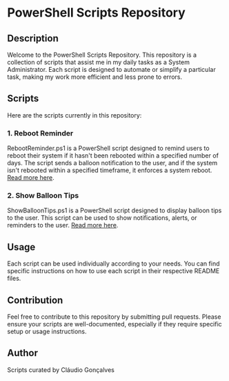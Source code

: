 # PowerShell Scripts Repository
## Description
Welcome to the PowerShell Scripts Repository. This repository is a collection of scripts that assist me in my daily tasks as a System Administrator. Each script is designed to automate or simplify a particular task, making my work more efficient and less prone to errors.
## Scripts
Here are the scripts currently in this repository:
### 1. Reboot Reminder
RebootReminder.ps1 is a PowerShell script designed to remind users to reboot their system if it hasn't been rebooted within a specified number of days. The script sends a balloon notification to the user, and if the system isn't rebooted within a specified timeframe, it enforces a system reboot. [Read more here](RebootReminder/README.md).
### 2. Show Balloon Tips
ShowBalloonTips.ps1 is a PowerShell script designed to display balloon tips to the user. This script can be used to show notifications, alerts, or reminders to the user. [Read more here](ShowBalloonTips/README.md).
## Usage
Each script can be used individually according to your needs. You can find specific instructions on how to use each script in their respective README files.
## Contribution
Feel free to contribute to this repository by submitting pull requests. Please ensure your scripts are well-documented, especially if they require specific setup or usage instructions.
## Author
Scripts curated by Cláudio Gonçalves
